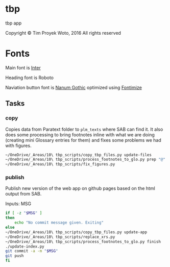 # tbp
tbp app

Copyright © Tim Proyek Woto, 2016
All rights reserved


# Fonts

Main font is [Inter](https://fonts.google.com/specimen/Inter)

Heading font is Roboto


Naviation button font is [Nanum Gothic](https://fonts.google.com/specimen/Nanum+Gothic) optimized using [Fontimize](https://daveon.design/introducing-fontimize-subset-fonts-to-exactly-and-only-your-websites-used-characters.html)


## Tasks

### copy

Copies data from Paratext folder to `plm_texts` where SAB can find it. It also does some processing to bring footnotes inline with what we are doing (creating mini Glossary entries for them) and fixes some problems we had with figures.


```zsh
~/OneDrive/_Areas/10\ tbp_scripts/copy_tbp_files.py update-files
~/OneDrive/_Areas/10\ tbp_scripts/process_footnotes_to_glo.py prep "@"
~/OneDrive/_Areas/10\ tbp_scripts/fix_figures.py
```

### publish

Publish new version of the web app on github pages based on the html output from SAB.

Inputs: MSG

```zsh
if [ -z "$MSG" ]
then
    echo "No commit message given. Exiting"
else
~/OneDrive/_Areas/10\ tbp_scripts/copy_tbp_files.py update-app
~/OneDrive/_Areas/10\ tbp_scripts/replace_xrs.py
~/OneDrive/_Areas/10\ tbp_scripts/process_footnotes_to_glo.py finish 
./update-index.py
git commit -a -m "$MSG"
git push
fi
```




